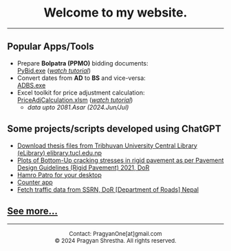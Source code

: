 <h1 align=center>
Welcome to my website.
</h1>

---

## Popular Apps/Tools
- Prepare  **Bolpatra (PPMO)**  bidding documents:
<br>[PyBid.exe](https://github.com/pragyanone/Stuffs/raw/main/PyBid/PyBid.exe) (_[watch tutorial](https://youtu.be/ts2kj7nUZGQ)_)
- Convert dates from  **AD**  to  **BS**  and vice-versa:
<br>[ADBS.exe](https://github.com/pragyanone/Stuffs/raw/main/ADBS/ADBS.exe)
- Excel toolkit for price adjustment calculation:
<br>[PriceAdjCalculation.xlsm](https://github.com/pragyanone/Stuffs/raw/main/PriceAdjCalculation.xlsm) (_[watch tutorial](https://youtu.be/nySVOjGAQOw)_)  
    - _data upto 2081.Asar (2024.Jun/Jul)_


## Some projects/scripts developed using ChatGPT
- [Download thesis files from Tribhuvan University Central Library (eLibrary) elibrary.tucl.edu.np](https://github.com/pragyanone/DownloadTUCL)
- [Plots of Bottom-Up cracking stresses in rigid pavement as per Pavement Design Guidelines (Rigid Pavement) 2021, DoR](https://github.com/pragyanone/RigidPavementBUCStress)
- [Hamro Patro for your desktop](https://github.com/pragyanone/PyHamroPatro)
- [Counter app](https://github.com/pragyanone/PyVehicleCounter)
- [Fetch traffic data from SSRN, DoR \[Department of Roads\] Nepal](https://github.com/pragyanone/SSRNTrafficData)

## [See more...](subpage.md)

---
<footer style="text-align: center; font-size: small;">
Contact: PragyanOne[at]gmail.com
<br>
© 2024 Pragyan Shrestha. All rights reserved.
</footer>
